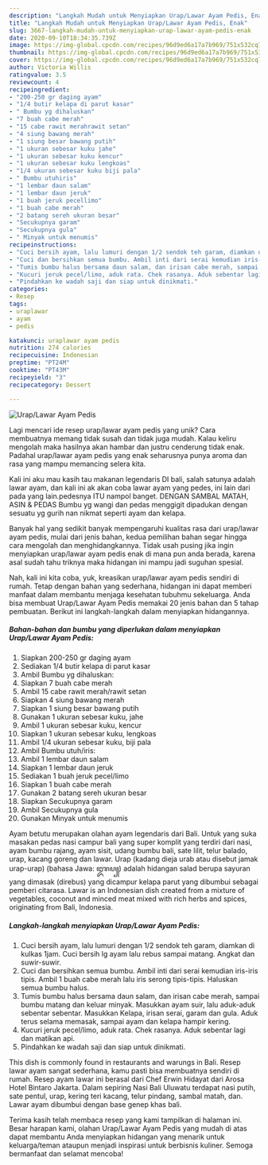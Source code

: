 ```yaml
---
description: "Langkah Mudah untuk Menyiapkan Urap/Lawar Ayam Pedis, Enak"
title: "Langkah Mudah untuk Menyiapkan Urap/Lawar Ayam Pedis, Enak"
slug: 3667-langkah-mudah-untuk-menyiapkan-urap-lawar-ayam-pedis-enak
date: 2020-09-10T18:34:35.739Z
image: https://img-global.cpcdn.com/recipes/96d9ed6a17a7b969/751x532cq70/uraplawar-ayam-pedis-foto-resep-utama.jpg
thumbnail: https://img-global.cpcdn.com/recipes/96d9ed6a17a7b969/751x532cq70/uraplawar-ayam-pedis-foto-resep-utama.jpg
cover: https://img-global.cpcdn.com/recipes/96d9ed6a17a7b969/751x532cq70/uraplawar-ayam-pedis-foto-resep-utama.jpg
author: Victoria Willis
ratingvalue: 3.5
reviewcount: 4
recipeingredient:
- "200-250 gr daging ayam"
- "1/4 butir kelapa di parut kasar"
- " Bumbu yg dihaluskan"
- "7 buah cabe merah"
- "15 cabe rawit merahrawit setan"
- "4 siung bawang merah"
- "1 siung besar bawang putih"
- "1 ukuran sebesar kuku jahe"
- "1 ukuran sebesar kuku kencur"
- "1 ukuran sebesar kuku lengkoas"
- "1/4 ukuran sebesar kuku biji pala"
- " Bumbu utuhiris"
- "1 lembar daun salam"
- "1 lembar daun jeruk"
- "1 buah jeruk pecellimo"
- "1 buah cabe merah"
- "2 batang sereh ukuran besar"
- "Secukupnya garam"
- "Secukupnya gula"
- " Minyak untuk menumis"
recipeinstructions:
- "Cuci bersih ayam, lalu lumuri dengan 1/2 sendok teh garam, diamkan di kulkas 1jam. Cuci bersih lg ayam lalu rebus sampai matang. Angkat dan suwir-suwir."
- "Cuci dan bersihkan semua bumbu. Ambil inti dari serai kemudian iris-iris tipis. Ambil 1 buah cabe merah lalu iris serong tipis-tipis. Haluskan semua bumbu halus."
- "Tumis bumbu halus bersama daun salam, dan irisan cabe merah, sampai bumbu matang dan keluar minyak. Masukkan ayam suir, lalu aduk-aduk sebentar sebentar. Masukkan Kelapa, irisan serai, garam dan gula. Aduk terus selama memasak, sampai ayam dan kelapa hampir kering."
- "Kucuri jeruk pecel/limo, aduk rata. Chek rasanya. Aduk sebentar lagi dan matikan api."
- "Pindahkan ke wadah saji dan siap untuk dinikmati."
categories:
- Resep
tags:
- uraplawar
- ayam
- pedis

katakunci: uraplawar ayam pedis 
nutrition: 274 calories
recipecuisine: Indonesian
preptime: "PT24M"
cooktime: "PT43M"
recipeyield: "3"
recipecategory: Dessert

---
```



![Urap/Lawar Ayam Pedis](https://img-global.cpcdn.com/recipes/96d9ed6a17a7b969/751x532cq70/uraplawar-ayam-pedis-foto-resep-utama.jpg)

Lagi mencari ide resep urap/lawar ayam pedis yang unik? Cara membuatnya memang tidak susah dan tidak juga mudah. Kalau keliru mengolah maka hasilnya akan hambar dan justru cenderung tidak enak. Padahal urap/lawar ayam pedis yang enak seharusnya punya aroma dan rasa yang mampu memancing selera kita.

Kali ini aku mau kasih tau makanan legendaris DI bali, salah satunya adalah lawar ayam, dan kali ini ak akan coba lawar ayam yang pedes, ini lain dari pada yang lain.pedesnya ITU nampol banget. DENGAN SAMBAL MATAH, ASIN &amp; PEDAS Bumbu yg wangi dan pedas menggigit dipadukan dengan sesuatu yg gurih nan nikmat seperti ayam dan kelapa.

Banyak hal yang sedikit banyak mempengaruhi kualitas rasa dari urap/lawar ayam pedis, mulai dari jenis bahan, kedua pemilihan bahan segar hingga cara mengolah dan menghidangkannya. Tidak usah pusing jika ingin menyiapkan urap/lawar ayam pedis enak di mana pun anda berada, karena asal sudah tahu triknya maka hidangan ini mampu jadi suguhan spesial.


Nah, kali ini kita coba, yuk, kreasikan urap/lawar ayam pedis sendiri di rumah. Tetap dengan bahan yang sederhana, hidangan ini dapat memberi manfaat dalam membantu menjaga kesehatan tubuhmu sekeluarga. Anda bisa membuat Urap/Lawar Ayam Pedis memakai 20 jenis bahan dan 5 tahap pembuatan. Berikut ini langkah-langkah dalam menyiapkan hidangannya.

<!--inarticleads1-->

##### Bahan-bahan dan bumbu yang diperlukan dalam menyiapkan Urap/Lawar Ayam Pedis:

1. Siapkan 200-250 gr daging ayam
1. Sediakan 1/4 butir kelapa di parut kasar
1. Ambil  Bumbu yg dihaluskan:
1. Siapkan 7 buah cabe merah
1. Ambil 15 cabe rawit merah/rawit setan
1. Siapkan 4 siung bawang merah
1. Siapkan 1 siung besar bawang putih
1. Gunakan 1 ukuran sebesar kuku, jahe
1. Ambil 1 ukuran sebesar kuku, kencur
1. Siapkan 1 ukuran sebesar kuku, lengkoas
1. Ambil 1/4 ukuran sebesar kuku, biji pala
1. Ambil  Bumbu utuh/iris:
1. Ambil 1 lembar daun salam
1. Siapkan 1 lembar daun jeruk
1. Sediakan 1 buah jeruk pecel/limo
1. Siapkan 1 buah cabe merah
1. Gunakan 2 batang sereh ukuran besar
1. Siapkan Secukupnya garam
1. Ambil Secukupnya gula
1. Gunakan  Minyak untuk menumis


Ayam betutu merupakan olahan ayam legendaris dari Bali. Untuk yang suka masakan pedas nasi campur bali yang super komplit yang terdiri dari nasi, ayam bumbu rajang, ayam sisit, udang bumbu bali, sate lilit, telur balado, urap, kacang goreng dan lawar. Urap (kadang dieja urab atau disebut jamak urap-urap) (bahasa Jawa: ꦈꦫꦥ꧀) adalah hidangan salad berupa sayuran yang dimasak (direbus) yang dicampur kelapa parut yang dibumbui sebagai pemberi citarasa. Lawar is an Indonesian dish created from a mixture of vegetables, coconut and minced meat mixed with rich herbs and spices, originating from Bali, Indonesia. 

<!--inarticleads2-->

##### Langkah-langkah menyiapkan Urap/Lawar Ayam Pedis:

1. Cuci bersih ayam, lalu lumuri dengan 1/2 sendok teh garam, diamkan di kulkas 1jam. Cuci bersih lg ayam lalu rebus sampai matang. Angkat dan suwir-suwir.
1. Cuci dan bersihkan semua bumbu. Ambil inti dari serai kemudian iris-iris tipis. Ambil 1 buah cabe merah lalu iris serong tipis-tipis. Haluskan semua bumbu halus.
1. Tumis bumbu halus bersama daun salam, dan irisan cabe merah, sampai bumbu matang dan keluar minyak. Masukkan ayam suir, lalu aduk-aduk sebentar sebentar. Masukkan Kelapa, irisan serai, garam dan gula. Aduk terus selama memasak, sampai ayam dan kelapa hampir kering.
1. Kucuri jeruk pecel/limo, aduk rata. Chek rasanya. Aduk sebentar lagi dan matikan api.
1. Pindahkan ke wadah saji dan siap untuk dinikmati.


This dish is commonly found in restaurants and warungs in Bali. Resep lawar ayam sangat sederhana, kamu pasti bisa membuatnya sendiri di rumah. Resep ayam lawar ini berasal dari Chef Erwin Hidayat dari Arosa Hotel Bintaro Jakarta. Dalam sepiring Nasi Bali Uluwatu terdapat nasi putih, sate pentul, urap, kering teri kacang, telur pindang, sambal matah, dan. Lawar ayam dibumbui dengan base genep khas bali. 

Terima kasih telah membaca resep yang kami tampilkan di halaman ini. Besar harapan kami, olahan Urap/Lawar Ayam Pedis yang mudah di atas dapat membantu Anda menyiapkan hidangan yang menarik untuk keluarga/teman ataupun menjadi inspirasi untuk berbisnis kuliner. Semoga bermanfaat dan selamat mencoba!
